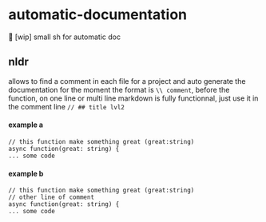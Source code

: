 # automatic-documentation
:pencil: [wip] small sh for automatic doc

## nldr
allows to find a comment in each file for a project and auto generate the documentation
for the moment the format is ``\\ comment``, before the function, on one line or multi line
markdown is fully functionnal, just use it in the comment line ``// ## title lvl2``

#### example a
```
// this function make something great (great:string)
async function(great: string) {
... some code
```

#### example b
```
// this function make something great (great:string)
// other line of comment
async function(great: string) {
... some code
```
